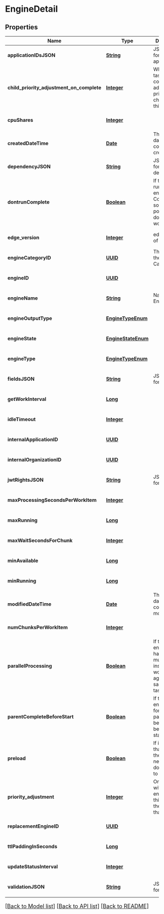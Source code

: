 # EngineDetail
## Properties

Name | Type | Description | Notes
------------ | ------------- | ------------- | -------------
**applicationIDsJSON** | [**String**](string.md) | JSON Data for application_id | [optional] [default to null]
**child\_priority\_adjustment\_on\_complete** | [**Integer**](integer.md) | When this task completes, adjust the priority of child tasks by this value | [optional] [default to null]
**cpuShares** | [**Integer**](integer.md) |  | [optional] [default to null]
**createdDateTime** | [**Date**](DateTime.md) | This is the datetime the core was created | [optional] [default to null]
**dependencyJSON** | [**String**](string.md) | JSON Data for dependency | [optional] [default to null]
**dontrunComplete** | [**Boolean**](boolean.md) | If true, do not run this engine.  Complete as soon as possible and do not assign work. | [optional] [default to null]
**edge\_version** | [**Integer**](integer.md) | edge version of the engine | [optional] [default to null]
**engineCategoryID** | [**UUID**](UUID.md) | The UUID of the Engine Category | [optional] [default to null]
**engineID** | [**UUID**](UUID.md) |  | [optional] [default to null]
**engineName** | [**String**](string.md) | Name of the Engine | [optional] [default to null]
**engineOutputType** | [**EngineTypeEnum**](EngineTypeEnum.md) |  | [optional] [default to null]
**engineState** | [**EngineStateEnum**](EngineStateEnum.md) |  | [optional] [default to null]
**engineType** | [**EngineTypeEnum**](EngineTypeEnum.md) |  | [optional] [default to null]
**fieldsJSON** | [**String**](string.md) | JSON Data for fields | [optional] [default to null]
**getWorkInterval** | [**Long**](long.md) |  | [optional] [default to null]
**idleTimeout** | [**Integer**](integer.md) |  | [optional] [default to null]
**internalApplicationID** | [**UUID**](UUID.md) |  | [optional] [default to null]
**internalOrganizationID** | [**UUID**](UUID.md) |  | [optional] [default to null]
**jwtRightsJSON** | [**String**](string.md) | JSON Data for jwt_rights | [optional] [default to null]
**maxProcessingSecondsPerWorkItem** | [**Integer**](integer.md) |  | [optional] [default to null]
**maxRunning** | [**Long**](long.md) |  | [optional] [default to null]
**maxWaitSecondsForChunk** | [**Integer**](integer.md) |  | [optional] [default to null]
**minAvailable** | [**Long**](long.md) |  | [optional] [default to null]
**minRunning** | [**Long**](long.md) |  | [optional] [default to null]
**modifiedDateTime** | [**Date**](DateTime.md) | This is the datetime the core was last modified. | [optional] [default to null]
**numChunksPerWorkItem** | [**Integer**](integer.md) |  | [optional] [default to null]
**parallelProcessing** | [**Boolean**](boolean.md) | If true, the engine can handle multiple instances working against the same chunk task. | [optional] [default to null]
**parentCompleteBeforeStart** | [**Boolean**](boolean.md) | If true, the engine waits for the parent(s) to be complete before starting | [optional] [default to null]
**preload** | [**Boolean**](boolean.md) | If it is &#x60;true&#x60;, that means the engine need to pull docker image to local | [optional] [default to null]
**priority\_adjustment** | [**Integer**](integer.md) | On new tasks with this engine, add this value to the priority of that task | [optional] [default to null]
**replacementEngineID** | [**UUID**](UUID.md) |  | [optional] [default to null]
**ttlPaddingInSeconds** | [**Long**](long.md) |  | [optional] [default to null]
**updateStatusInterval** | [**Integer**](integer.md) |  | [optional] [default to null]
**validationJSON** | [**String**](string.md) | JSON Data for validation | [optional] [default to null]

[[Back to Model list]](../README.md#documentation-for-models) [[Back to API list]](../README.md#documentation-for-api-endpoints) [[Back to README]](../README.md)

<style>
     p, ul, ol, li { font-size: 18px !important;}
</style>

